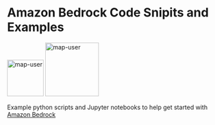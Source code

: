 # Amazon Bedrock Code Snipits and Examples

<img width="85" alt="map-user" src="https://img.shields.io/badge/views-518-green"> <img width="125" alt="map-user" src="https://img.shields.io/badge/unique visits-050-green">

Example python scripts and Jupyter notebooks to help get started with [Amazon Bedrock](https://aws.amazon.com/bedrock/)
